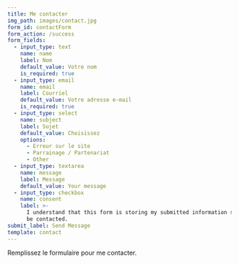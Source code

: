 ```yaml
---
title: Me contacter
img_path: images/contact.jpg
form_id: contactForm
form_action: /success
form_fields:
  - input_type: text
    name: name
    label: Nom
    default_value: Votre nom
    is_required: true
  - input_type: email
    name: email
    label: Courriel
    default_value: Votre adresse e-mail
    is_required: true
  - input_type: select
    name: subject
    label: Sujet
    default_value: Choisissez
    options:
      - Erreur sur le site
      - Parrainage / Partenariat
      - Other
  - input_type: textarea
    name: message
    label: Message
    default_value: Your message
  - input_type: checkbox
    name: consent
    label: >-
      I understand that this form is storing my submitted information so I can
      be contacted.
submit_label: Send Message
template: contact
---
```


Remplissez le formulaire pour me contacter.
